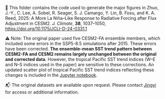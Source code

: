 🦖 This folder contains the code used to generate the major figures in Zhuo, J.-Y., C. Lee, A. Sobel, R. Seager, S. J. Camargo, Y. Lin, B. Fosu, and K. A. Reed, 2025: A More La Niña–Like Response to Radiative Forcing after Flux Adjustment in CESM2. *J. Climate*, **38**, 1037–1050, https://doi.org/10.1175/JCLI-D-24-0331.1


⚠️ Note: The original paper used five CESM2-FA ensemble members, which included some errors in the SSP5-8.5 simulations after 2015. These errors have been corrected. **The ensemble-mean SST trend pattern between CESM2-FA and CESM2 remains largely unchanged between the original and corrected data**. However, the tropical Pacific SST trend indices (W–E and N–S indices used in the paper) are sensitive to these corrections. An updated scatter plot of tropical Pacific SST trend indices reflecting these changes is included in the [Jupyter notebook](https://github.com/jingyizhuo/CESM2-FA/blob/main/Zhuo%20et%20al%202025%20JCL/sst_trend_pattern_index.ipynb).

📬 The original datasets are available upon request. Please contact [Jingyi](mailto:jz4351@princeton.edu) for access or additional information.


